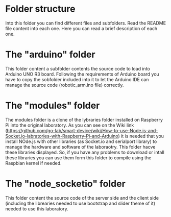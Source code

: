 Folder structure
================
Into this folder you can find different files and subfolders. 
Read the README file content into each one.
Here you can read a brief description of each one.

The "arduino" folder
====================
This folder content a subfolder contents the source code to load into Arduino UNO R3 board.
Following the requirements of Arduino board you have to copy the sobfolder included into it to let the Arduino IDE can manage the source code (robotic_arm.ino file) correctly.

The "modules" folder
====================
The modules folder is a clone of the lybraries folder installed on Raspberry Pi into the original laboratory.
As you can see on the Wiki link (https://github.com/go-lab/smart-device/wiki/How-to-use-Node.js-and-Socket.io-labratories-with-Raspberry-Pi-and-Arduino) it is needed that you install NOde.js with other libraries (as Socket.io and serialport library) to manage the hardware and software of the laboraotry.
This folder hacve these libraries displayed. So, if you have any problems to download or intall these libraries you can use them form this folder to compile using the Raspbian kernel if needed.

The "node_socketio" folder
==========================
This folder content the source code of the server side and the client side (including the librearies needed to use bootstrap and slider theme of it) needed to use this laboratory.

